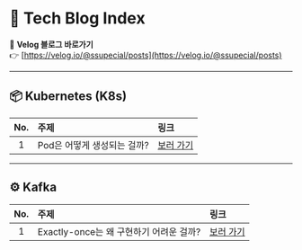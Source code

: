 # 📝 Tech Blog Index

📌 **Velog 블로그 바로가기**  
👉 [https://velog.io/@ssupecial/posts](https://velog.io/@ssupecial/posts)

---

## 📦 Kubernetes (K8s)

| No. | 주제 | 링크 |
|:--:|:-----|:-----|
| 1 | Pod은 어떻게 생성되는 걸까? | [보러 가기](https://velog.io/@ssupecial/k8s-Pod%EC%9D%80-%EC%96%B4%EB%96%BB%EA%B2%8C-%EC%83%9D%EC%84%B1%EB%90%98%EB%8A%94%EA%B1%B8%EA%B9%8C) |

---

## ⚙️ Kafka

| No. | 주제 | 링크 |
|:--:|:-----|:-----|
| 1 | Exactly-once는 왜 구현하기 어려운 걸까? | [보러 가기](https://velog.io/@ssupecial/kafka-Exactly-Once-%EA%B5%AC%ED%98%84%ED%95%98%EA%B8%B0-%EC%96%B4%EB%A0%A4%EC%9A%B4-%EC%9D%B4%EC%9C%A0) |
